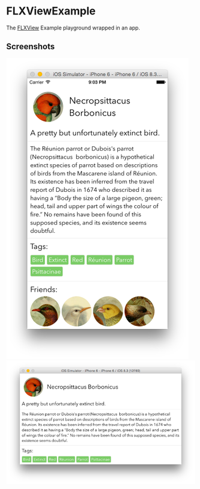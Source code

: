 # FLXViewExample
The [FLXView](https://github.com/robb/FLXView) Example playground wrapped in an app.

## Screenshots

![iPhone Portrait](Screenshot-iPhone-Portait.png)
![iPhone Landscape](Screenshot-iPhone-Landscape.png)
